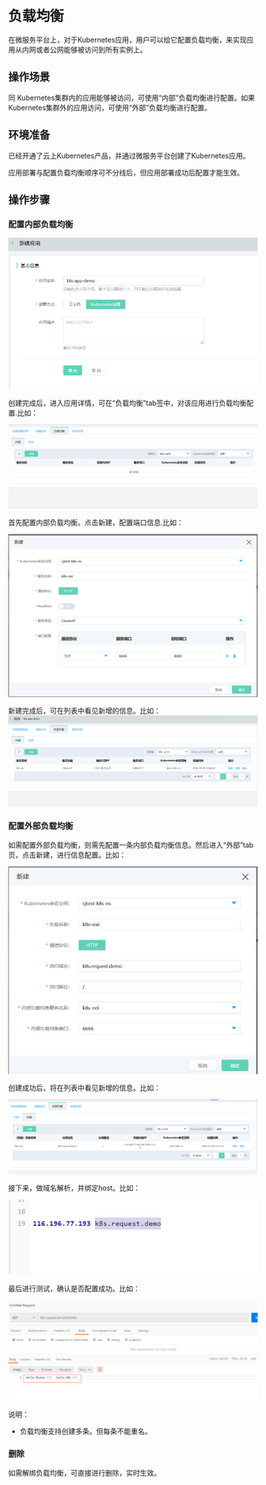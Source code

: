 #  负载均衡

在微服务平台上，对于Kubernetes应用，用户可以给它配置负载均衡，来实现应用从内网或者公网能够被访问到所有实例上。

## 操作场景

同 Kubernetes集群内的应用能够被访问，可使用“内部”负载均衡进行配置。如果 Kubernetes集群外的应用访问，可使用“外部”负载均衡进行配置。

## 环境准备

已经开通了云上Kubernetes产品，并通过微服务平台创建了Kubernetes应用。

应用部署与配置负载均衡顺序可不分线后，但应用部署成功后配置才能生效。


## 操作步骤

### 配置内部负载均衡

![](../../../../../image/Internet-Middleware/JD-Distributed-Service-Framework/fzjh-1.jpg)

创建完成后，进入应用详情，可在“负载均衡”tab签中，对该应用进行负载均衡配置.比如：

![](../../../../../image/Internet-Middleware/JD-Distributed-Service-Framework/fzjh-4.jpg)

首先配置内部负载均衡。点击新建，配置端口信息.比如：

![](../../../../../image/Internet-Middleware/JD-Distributed-Service-Framework/fzjh-5.jpg)


新建完成后，可在列表中看见新增的信息。比如：
![](../../../../../image/Internet-Middleware/JD-Distributed-Service-Framework/fzjh-6.jpg)


### 配置外部负载均衡

如需配置外部负载均衡，则需先配置一条内部负载均衡信息。然后进入“外部”tab页，点击新建，进行信息配置。比如：

![](../../../../../image/Internet-Middleware/JD-Distributed-Service-Framework/fzjh-7.jpg)


创建成功后，将在列表中看见新增的信息。比如：

![](../../../../../image/Internet-Middleware/JD-Distributed-Service-Framework/fzjh-9.jpg)


接下来，做域名解析，并绑定host。比如：

![](../../../../../image/Internet-Middleware/JD-Distributed-Service-Framework/fzjh-8.jpg)

最后进行测试，确认是否配置成功。比如：

![](../../../../../image/Internet-Middleware/JD-Distributed-Service-Framework/fzjh-10.jpg)


说明：

- 负载均衡支持创建多条。但每条不能重名。


### 删除

如需解绑负载均衡，可直接进行删除，实时生效。

